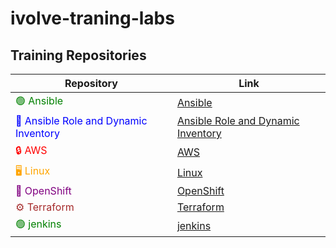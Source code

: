 # ivolve-traning-labs


## Training Repositories

| Repository                                   | Link                                                                                              |
|----------------------------------------------|---------------------------------------------------------------------------------------------------|
| <span style="color: green;">🟢 Ansible</span>                    | [Ansible](https://github.com/gAhmedg/ivolve-traning/tree/main/ansible)                              |
| <span style="color: blue;">🔄 Ansible Role and Dynamic Inventory</span>  | [Ansible Role and Dynamic Inventory](https://github.com/gAhmedg/ivolve-traning/tree/main/ansible-role-and-Dynamic-inventory) |
| <span style="color: red;">🔒 AWS</span>                         | [AWS](https://github.com/gAhmedg/ivolve-traning/tree/main/AWS)                                      |
| <span style="color: orange;">🖥️ Linux</span>                    | [Linux](https://github.com/gAhmedg/ivolve-traning/tree/main/linux)                                  |
| <span style="color: purple;">🚀 OpenShift</span>                | [OpenShift](https://github.com/gAhmedg/ivolve-traning/tree/main/openshift)                          |
| <span style="color: brown;">⚙️ Terraform</span>                 | [Terraform](https://github.com/gAhmedg/ivolve-traning/tree/main/terraform)                          |
| <span style="color: green;">🟢 jenkins</span>                    | [jenkins](https://github.com/gAhmedg/ivolve-traning/tree/main/jenkins)                              |